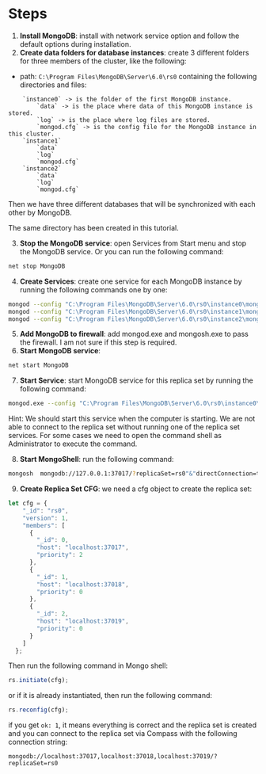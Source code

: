 # Steps
1. **Install MongoDB**: install with network service option and follow the default options during installation.
2. **Create data folders for database instances**: create 3 different folders for three members of the cluster, like the following:
- path: `C:\Program Files\MongoDB\Server\6.0\rs0` containing the following directories and files:
```
    `instance0` -> is the folder of the first MongoDB instance.
        `data` -> is the place where data of this MongoDB instance is stored.
        `log` -> is the place where log files are stored.
        `mongod.cfg` -> is the config file for the MongoDB instance in this cluster.
    `instance1`
        `data`
        `log`
        `mongod.cfg`
    `instance2`
        `data`
        `log`
        `mongod.cfg`
```
Then we have three different databases that will be synchronized with each other by MongoDB.

The same directory has been created in this tutorial.

3. **Stop the MongoDB service**: open Services from Start menu and stop the MongoDB service. Or you can run the following command:
```sh
net stop MongoDB
```
4. **Create Services**: create one service for each MongoDB instance by running the following commands one by one:
```sh
mongod --config "C:\Program Files\MongoDB\Server\6.0\rs0\instance0\mongod.cfg" --install
mongod --config "C:\Program Files\MongoDB\Server\6.0\rs0\instance1\mongod.cfg" --install
mongod --config "C:\Program Files\MongoDB\Server\6.0\rs0\instance2\mongod.cfg" --install
```
5. **Add MongoDB to firewall**: add mongod.exe and mongosh.exe to pass the firewall. I am not sure if this step is required.
6. **Start MongoDB service**:
```sh
net start MongoDB
```
7. **Start Service**: start MongoDB service for this replica set by running the following command:
```sh
mongod.exe --config "C:\Program Files\MongoDB\Server\6.0\rs0\instance0\mongod.cfg"
```
Hint: We should start this service when the computer is starting. 
We are not able to connect to the replica set without running one of the replica set services.
For some cases we need to open the command shell as Administrator to execute the command.

8. **Start MongoShell**: run the following command:
```sh
mongosh  mongodb://127.0.0.1:37017/?replicaSet=rs0"&"directConnection=true
```
9. **Create Replica Set CFG**: we need a cfg object to create the replica set:
```javascript
let cfg = {
    "_id": "rs0",
    "version": 1,
    "members": [
      {
        "_id": 0,
        "host": "localhost:37017",
        "priority": 2
      },
      {
        "_id": 1,
        "host": "localhost:37018",
        "priority": 0
      },
      {
        "_id": 2,
        "host": "localhost:37019",
        "priority": 0
      }
    ]
  };
```
Then run the following command in Mongo shell:
```javascript
rs.initiate(cfg);
```
or if it is already instantiated, then run the following command:
```javascript
rs.reconfig(cfg);
```
if you get `ok: 1`, it means everything is correct and the replica set is created and you can connect to the replica set via Compass with the following connection string:
```
mongodb://localhost:37017,localhost:37018,localhost:37019/?replicaSet=rs0
```
